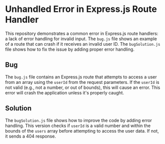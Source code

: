 # Unhandled Error in Express.js Route Handler

This repository demonstrates a common error in Express.js route handlers: a lack of error handling for invalid input.  The `bug.js` file shows an example of a route that can crash if it receives an invalid user ID.  The `bugSolution.js` file shows how to fix the issue by adding proper error handling.

## Bug

The `bug.js` file contains an Express.js route that attempts to access a user from an array using the `userId` from the request parameters.  If the `userId` is not valid (e.g., not a number, or out of bounds), this will cause an error.  This error will crash the application unless it's properly caught.

## Solution

The `bugSolution.js` file shows how to improve the code by adding error handling. This version checks if `userId` is a valid number and within the bounds of the `users` array before attempting to access the user data. If not, it sends a 404 response.